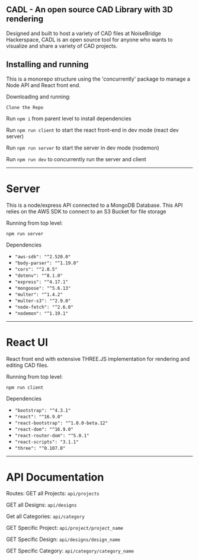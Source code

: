 ## CADL - An open source CAD Library with 3D rendering

Designed and built to host a variety of CAD files at NoiseBridge Hackerspace, CADL is an open source tool for anyone who wants to visualize and share a variety of CAD projects.

## Installing and running
This is a monorepo structure using the 'concurrently' package to manage a Node API and React front end. 

Downloading and running:

`Clone the Repo`

Run `npm i` from parent level to install dependencies

Run `npm run client` to start the react front-end in dev mode (react dev server)

Run `npm run server` to start the server in dev mode (nodemon)

Run `npm run dev` to concurrently run the server and client

***

# Server
This is a node/express API connected to a MongoDB Database. 
This API relies on the AWS SDK to connect to an S3 Bucket for file storage

Running from top level:

`npm run server`

Dependencies

* `"aws-sdk": "^2.520.0"`
* `"body-parser": "^1.19.0"`
* `"cors": "^2.8.5"`
* `"dotenv": "^8.1.0"`
* `"express": "^4.17.1"`
* `"mongoose": "^5.6.13"`
* `"multer": "^1.4.2"`
* `"multer-s3": "^2.9.0"`
* `"node-fetch": "^2.6.0"`
* `"nodemon": "^1.19.1"`

***

# React UI
React front end with extensive THREE.JS implementation for rendering and editing CAD files.

Running from top level:

`npm run client`

Dependencies

* `"bootstrap": "^4.3.1"`
* `"react": "^16.9.0"`
* `"react-bootstrap": "^1.0.0-beta.12"`
* `"react-dom": "^16.9.0"`
* `"react-router-dom": "^5.0.1"`
* `"react-scripts": "3.1.1"`
* `"three": "^0.107.0"`

***

# API Documentation

Routes: 
GET all Projects: `api/projects`

GET all Designs: `api/designs`

Get all Categories: `api/category`

GET Specific Project: `api/project/project_name`

GET Specific Design: `api/designs/design_name`

GET Specific Category: `api/category/category_name`